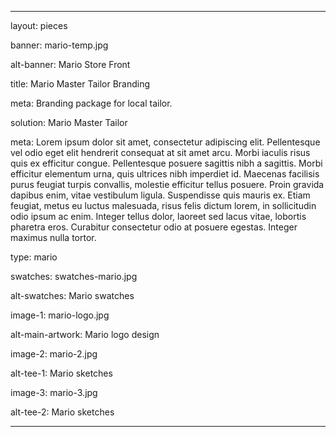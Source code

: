 ---

layout: pieces

banner: mario-temp.jpg

alt-banner: Mario Store Front

title: Mario Master Tailor Branding

meta: Branding package for local tailor.

solution: Mario Master Tailor

meta: Lorem ipsum dolor sit amet, consectetur adipiscing elit. Pellentesque vel odio eget elit hendrerit consequat at sit amet arcu. Morbi iaculis risus quis ex efficitur congue. Pellentesque posuere sagittis nibh a sagittis. Morbi efficitur elementum urna, quis ultrices nibh imperdiet id. Maecenas facilisis purus feugiat turpis convallis, molestie efficitur tellus posuere. Proin gravida dapibus enim, vitae vestibulum ligula. Suspendisse quis mauris ex. Etiam feugiat, metus eu luctus malesuada, risus felis dictum lorem, in sollicitudin odio ipsum ac enim. Integer tellus dolor, laoreet sed lacus vitae, lobortis pharetra eros. Curabitur consectetur odio at posuere egestas. Integer maximus nulla tortor.

type: mario

swatches: swatches-mario.jpg

alt-swatches: Mario swatches

image-1: mario-logo.jpg

alt-main-artwork: Mario logo design

image-2: mario-2.jpg

alt-tee-1: Mario sketches

image-3: mario-3.jpg

alt-tee-2: Mario sketches

---